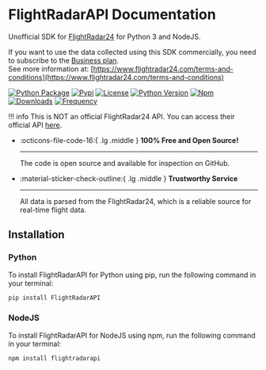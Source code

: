 # FlightRadarAPI Documentation

Unofficial SDK for [FlightRadar24](https://www.flightradar24.com/) for Python 3 and NodeJS.

If you want to use the data collected using this SDK commercially, you need to subscribe to the [Business plan](https://www.flightradar24.com/premium/).</br>
See more information at: [https://www.flightradar24.com/terms-and-conditions](https://www.flightradar24.com/terms-and-conditions)

[![Python Package](https://github.com/JeanExtreme002/FlightRadarAPI/workflows/Python%20Package/badge.svg)](https://github.com/JeanExtreme002/FlightRadarAPI/actions)
[![Pypi](https://img.shields.io/pypi/v/FlightRadarAPI?logo=pypi)](https://pypi.org/project/FlightRadarAPI/)
[![License](https://img.shields.io/pypi/l/FlightRadarAPI)](https://github.com/JeanExtreme002/FlightRadarAPI)
[![Python Version](https://img.shields.io/badge/python-3.7+-8A2BE2)](https://pypi.org/project/FlightRadarAPI/)
[![Npm](https://img.shields.io/npm/v/flightradarapi?logo=npm&color=red)](https://www.npmjs.com/package/flightradarapi)
[![Downloads](https://static.pepy.tech/personalized-badge/flightradarapi?period=total&units=international_system&left_color=grey&right_color=orange&left_text=downloads)](https://pypi.org/project/FlightRadarAPI/)
[![Frequency](https://img.shields.io/pypi/dm/flightradarapi?style=flat&label=frequency)](https://pypi.org/project/FlightRadarAPI/)

!!! info
    This is NOT an official FlightRadar24 API. You can access their official API [here](https://fr24api.flightradar24.com/).

<div class="grid cards" markdown>

-   :octicons-file-code-16:{ .lg .middle } __100% Free and Open Source!__ 

    ---

    The code is open source and available for inspection on GitHub.


-   :material-sticker-check-outline:{ .lg .middle } __Trustworthy Service__

    ---

    All data is parsed from the FlightRadar24, which is a reliable source for real-time flight data.

</div>

<div class="grid cards" align="center" markdown>



</div>

## Installation

### Python
To install FlightRadarAPI for Python using pip, run the following command in your terminal:

```bash
pip install FlightRadarAPI
```

### NodeJS
To install FlightRadarAPI for NodeJS using npm, run the following command in your terminal:

```bash
npm install flightradarapi
```
